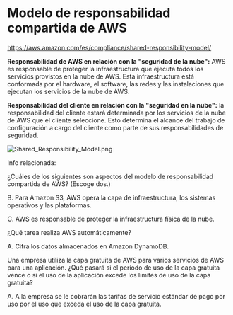 # Modelo de responsabilidad compartida de AWS

https://aws.amazon.com/es/compliance/shared-responsibility-model/

**Responsabilidad de AWS en relación con la "seguridad de la nube":** AWS es responsable de proteger la infraestructura que ejecuta todos los servicios provistos en la nube de AWS. Esta infraestructura está conformada por el hardware, el software, las redes y las instalaciones que ejecutan los servicios de la nube de AWS.

**Responsabilidad del cliente en relación con la "seguridad en la nube":** la responsabilidad del cliente estará determinada por los servicios de la nube de AWS que el cliente seleccione. Esto determina el alcance del trabajo de configuración a cargo del cliente como parte de sus responsabilidades de seguridad.

![Shared_Responsibility_Model.png](Shared_Responsibility_Model.png)

Info relacionada:

¿Cuáles de los siguientes son aspectos del modelo de responsabilidad compartida de AWS? (Escoge dos.)

B. Para Amazon S3, AWS opera la capa de infraestructura, los sistemas operativos y las plataformas.

C. AWS es responsable de proteger la infraestructura física de la nube.

¿Qué tarea realiza AWS automáticamente?

A. Cifra los datos almacenados en Amazon DynamoDB.

Una empresa utiliza la capa gratuita de AWS para varios servicios de AWS para una aplicación.
¿Qué pasará si el período de uso de la capa gratuita vence o si el uso de la aplicación excede los límites de uso de la capa gratuita?

A. A la empresa se le cobrarán las tarifas de servicio estándar de pago por uso por el uso que exceda el uso de la capa gratuita.